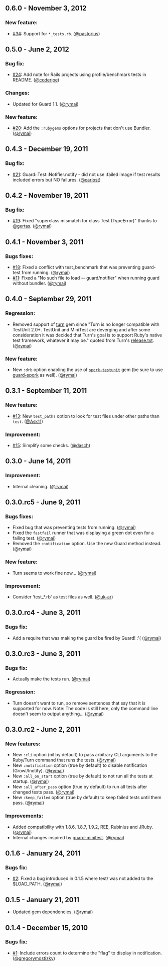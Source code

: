 ## 0.6.0 - November 3, 2012

### New feature:

- [#34][]: Support for `*_tests.rb`. ([@pastorius][])

## 0.5.0 - June 2, 2012

### Bug fix:

- [#24][]: Add note for Rails projects using profile/benchmark tests in README. ([@coderjoe][])

### Changes:

- Updated for Guard 1.1. ([@rymai][])

### New feature:

- [#20][]: Add the `:rubygems` options for projects that don't use Bundler. ([@rymai][])

## 0.4.3 - December 19, 2011

### Bug fix:

- [#21][]: Guard::Test::Notifier.notify - did not use :failed image if test results included errors but NO failures. ([@carlost][])

## 0.4.2 - November 19, 2011

### Bug fix:

- [#19][]: Fixed "superclass mismatch for class Test (TypeError)" thanks to [@gertas][]. ([@rymai][])

## 0.4.1 - November 3, 2011

### Bugs fixes:

- [#18][]: Fixed a conflict with test_benchmark that was preventing guard-test from running. ([@rymai][])
- [#11][]: Fixed a "No such file to load -- guard/notifier" when running guard without bundler. ([@rymai][])

## 0.4.0 - September 29, 2011

### Regression:

- Removed support of [turn](https://github.com/guard/guard-spork) gem since "Turn is no longer compatible with TestUnit 2.0+. TestUnit and MiniTest are deverging and after some consideration it was decided that Turn's goal is to support Ruby's native test framework, whatever it may be." quoted from Turn's [release.txt](https://github.com/TwP/turn/blob/master/Release.txt). ([@rymai][])

### New feature:

- New `:drb` option enabling the use of [`spork-testunit`](https://github.com/timcharper/spork-testunit) gem (be sure to use [guard-spork](https://github.com/guard/guard-spork) as well). ([@rymai][])

## 0.3.1 - September 11, 2011

### New feature:

- [#13][]: New `test_paths` option to look for test files under other paths than `test`. ([@Ask11][])

### Improvement:

- [#15][]: Simplify some checks. ([@dasch][])

## 0.3.0 - June 14, 2011

### Improvement:

- Internal cleaning. ([@rymai][])

## 0.3.0.rc5 - June 9, 2011

### Bugs fixes:

- Fixed bug that was preventing tests from running. ([@rymai][])
- Fixed the `fastfail` runner that was displaying a green dot even for a failing test. ([@rymai][])
- Removed the `:notification` option. Use the new Guard method instead. ([@rymai][])

### New feature:

- Turn seems to work fine now... ([@rymai][])

### Improvement:

- Consider 'test_*.rb' as test files as well. ([@uk-ar][])

## 0.3.0.rc4 - June 3, 2011

### Bugs fix:

- Add a require that was making the guard be fired by Guard! :'( ([@rymai][])

## 0.3.0.rc3 - June 3, 2011

### Bugs fix:

- Actually make the tests run. ([@rymai][])

### Regression:

- Turn doesn't want to run, so remove sentences that say that it is supported for now. Note: The code is still here, only the command line doesn't seem to output anything... ([@rymai][])

## 0.3.0.rc2 - June 2, 2011

### New features:

- New `:cli` option (nil by default) to pass arbitrary CLI arguments to the Ruby/Turn command that runs the tests. ([@rymai][])
- New `:notification` option (true by default) to disable notification (Growl/Inotify). ([@rymai][])
- New `:all_on_start` option (true by default) to not run all the tests at startup. ([@rymai][])
- New `:all_after_pass` option (true by default) to run all tests after changed tests pass. ([@rymai][])
- New `:keep_failed` option (true by default) to keep failed tests until them pass. ([@rymai][])

### Improvements:

- Added compatibility with 1.8.6, 1.8.7, 1.9.2, REE, Rubinius and JRuby. ([@rymai][])
- Internal changes inspired by [guard-minitest](https://github.com/guard/guard-minitest). ([@rymai][])

## 0.1.6 - January 24, 2011

### Bugs fix:

- [#2][]: Fixed a bug introduced in 0.1.5 where test/ was not added to the $LOAD_PATH. ([@rymai][])

## 0.1.5 - January 21, 2011

- Updated gem dependencies. ([@rymai][])

## 0.1.4 - December 15, 2010

### Bugs fix:

- [#1][]: Include errors count to determine the "flag" to display in notification. ([@gregorymostizky][])

<!--- The following link definition list is generated by PimpMyChangelog --->
[#1]: https://github.com/guard/guard/issues/1
[#2]: https://github.com/guard/guard/issues/2
[#11]: https://github.com/guard/guard/issues/11
[#13]: https://github.com/guard/guard/issues/13
[#15]: https://github.com/guard/guard/issues/15
[#18]: https://github.com/guard/guard/issues/18
[#19]: https://github.com/guard/guard/issues/19
[#20]: https://github.com/guard/guard/issues/20
[#21]: https://github.com/guard/guard/issues/21
[#24]: https://github.com/guard/guard/issues/24
[#34]: https://github.com/guard/guard/issues/34
[@Ask11]: https://github.com/Ask11
[@carlost]: https://github.com/carlost
[@coderjoe]: https://github.com/coderjoe
[@dasch]: https://github.com/dasch
[@gertas]: https://github.com/gertas
[@gregorymostizky]: https://github.com/gregorymostizky
[@jgrau]: https://github.com/jgrau
[@pastorius]: https://github.com/pastorius
[@rymai]: https://github.com/rymai
[@uk-ar]: https://github.com/uk-ar
